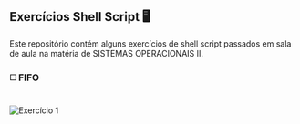 ## Exercícios Shell Script :desktop_computer:<br>
Este repositório contém alguns exercícios de shell script passados em sala de aula na matéria de SISTEMAS OPERACIONAIS II.
### :white_medium_square: FIFO
<br><img src="/imgs/exer1.JPG" alt="Exercício 1"/><br>
